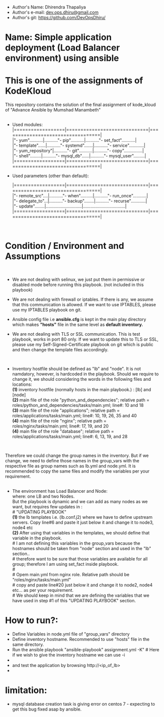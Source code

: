 - Author's Name: Dhirendra Thapaliya                  <br>
- Author's e-mail: dev.ops.dhiru@gmail.com            <br>
- Author's git: https://github.com/DevOpsDhiru/       <br>

# Name: Simple application deployment (Load Balancer environment) using ansible

# This is one of the assignments of KodeKloud

This repository contains the solution of the final assignment of kode_kloud of "Advance Ansible by Mumshad Manambeth" <br>
<br>

* Used modules: <br>
    |==================|=============================|==================================|<br>
    |"- yum"...........|..........."- pip"...........|..........."- set_fact"...........|<br>
    |"- template"......|..........."- systemd".......|..........."- service"............|<br>
    |"- yum_repository"|..........."- git"...........|..........."- copy"...............|<br>
    |"- shell".........|..........."- mysql_db"......|..........."- mysql_user".........|<br>
    |==================|=============================|==================================|<br>
    
* Used parameters (other than default): <br>

    |==================|=============================|==================================|<br>
    |"- remote_src"....|..........."- when"..........|..........."- run_once"...........|<br>
    |"- delegate_to"...|..........."- backup"........|..........."- recurse"............|<br>
    |"- update"........|.............................|..................................|<br>
    |==================|=============================|==================================|<br>
<br>    

# Condition / Environment and Assumptions
<br>

*   We are not dealing with selinux, we just put them in permissive or disabled mode before running this playbook. (not included in this playbook)
*   We are not dealing with firewall or iptables. If there is any, we assume that this communication is allowed. 
    If we want to use IPTABLES, please use my IPTABLES playbook on git.

*   Ansible config file i.e **ansible.cfg** is kept in the main play directory which makes **"hosts"** file in the same level as **default inventory.**
*   We are not dealing with TLS or SSL communication. This is test playbook, works in port 80 only.
    If we want to update this to TLS or SSL, please use my Self-Signed-Certificate playbook on git which is public and then change the template files accordingly.
<br>    

*   Inventory hostfile should be defined as "lb" and "node". It is not namdatory, however, is hardcoded in the playbook. 
    Should we require to change it, we should considering the words in the following files and locations: <br>
        **(1)**      inventory hostfile (normally hosts in the main playbook.) : [lb]  and [node] <br>
        **(2)**      main file of the role "python_and_dependencies";  relative path = roles/python_and_dependencies/tasks/main.yml; line#: 10 and 18 <br>
        **(3)**      main file of the role "applications"; relative path =  roles/applications/tasks/main.yml; line#: 10, 19, 26, 35 and 40 <br>
        **(4)**      main file of the role "nginx"; relative path =  roles/nginx/tasks/main.yml; line#: 17, 19, and 20 <br>
        **(4)**      main file of the role "database"; relative path =  roles/applications/tasks/main.yml; line#: 6, 13, 19, and 28 <br>
<br>        

Therefore we could change the group names in the inventory. But if we change, we need to define those names in the group_vars with the respective file as group names such as lb.yml and node.yml. It is recommended to copy the same files and modify the variables per your requirement. <br>
<br>

* The environment has Load Balancer and Node:  <br>
    where: one LB and two Nodes. <br>
           But the playbook is dynamic and we can add as many nodes as we want, but requires few updates in : <br>
           # "UPDATING PLAYBOOK" <br>
           **(1)** the lb templates i.e. (lb.conf.j2) where we have to define upstream servers. Copy line#6 and paste it just below it and change it to node3, node4 etc<br>
           **(2)** After using that variables in the templates, we should define that variable in the playbook. <br>
           #           I am not defining this variables in the group_vars because the hostnames should be taken from "node" section and used in the "lb" section.. <br>
           #           therefore want to be sure that those variables are available for all group; therefore I am using set_fact inside playbook. <br>
           # <br>
           #           Opem main.yml from nginx role. Relative path should be "roles/nginx/tasks/main.yml" <br>
           #               copy and paste line#20 just below it and change it to node2, node4 etc... as per your requirement.  <br>
           #               We should keep in mind that we are defining the variables that we have used in step #1 of this "UPDATING PLAYBOOK" section. <br>

# How to run?: 

* Define Variables in node.yml file of "group_vars" directory
* Define inventory hostname. Recommended to use "hosts" file in the same directory.
* Run the ansible playbook "ansible-playbook" assignment.yml -K"    # Here if we wish to  give the inventory hostname we can use -i <inventoryFile>
*
* and test the application by browsing http://<ip_of_lb>
*

# limitation: 
* mysql database creation task is giving error on centos 7 - expecting to get this bug fixed asap by ansible.